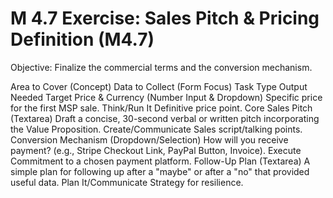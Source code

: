 # M 4.7 Exercise: Sales Pitch & Pricing Definition (M4.7)
Objective: Finalize the commercial terms and the conversion mechanism.

Area to Cover (Concept)	Data to Collect (Form Focus)	Task Type	Output Needed
Target Price & Currency	(Number Input & Dropdown) Specific price for the first MSP sale.	Think/Run It	Definitive price point.
Core Sales Pitch	(Textarea) Draft a concise, 30-second verbal or written pitch incorporating the Value Proposition.	Create/Communicate	Sales script/talking points.
Conversion Mechanism	(Dropdown/Selection) How will you receive payment? (e.g., Stripe Checkout Link, PayPal Button, Invoice).	Execute	Commitment to a chosen payment platform.
Follow-Up Plan	(Textarea) A simple plan for following up after a "maybe" or after a "no" that provided useful data.	Plan It/Communicate	Strategy for resilience.